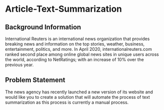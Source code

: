 # Article-Text-Summarization
## Background Information
International Reuters is an international news organization that provides breaking news
and information on the top stories, weather, business, entertainment, politics, and more.
In April 2020, internationalreuters.com ranked second place among online global news
sites in unique users across the world, according to NetRatings; with an increase of 10%
over the previous year.

## Problem Statement
The news agency has recently launched a new version of its website and would like you
to create a solution that will automate the process of text summarization as this process
is currently a manual process. 
